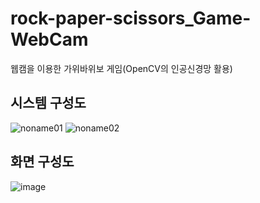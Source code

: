 # rock-paper-scissors_Game-WebCam
웹캠을 이용한 가위바위보 게임(OpenCV의 인공신경망 활용) 

## 시스템 구성도

![noname01](https://user-images.githubusercontent.com/25413011/39909717-016ae414-552f-11e8-97bb-75feb71f225e.png)
![noname02](https://user-images.githubusercontent.com/25413011/39909725-0c85169e-552f-11e8-91df-b65d7933984b.png)


## 화면 구성도

![image](https://user-images.githubusercontent.com/25413011/39909786-399e8ac0-552f-11e8-8e97-4c228a528528.png)
